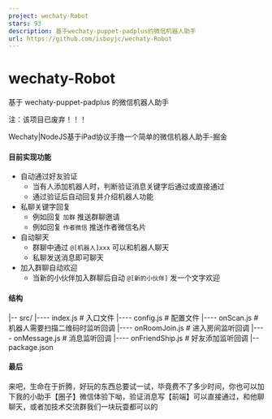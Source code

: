 ```yaml
---
project: wechaty-Robot
stars: 93
description: 基于wechaty-puppet-padplus的微信机器人助手
url: https://github.com/isboyjc/wechaty-Robot
---
```


wechaty-Robot
=============

基于 wechaty-puppet-padplus 的微信机器人助手

注：该项目已废弃！！！

Wechaty|NodeJS基于iPad协议手撸一个简单的微信机器人助手-掘金

#### 目前实现功能

-   自动通过好友验证
    -   当有人添加机器人时，判断验证消息关键字后通过或直接通过
    -   通过验证后自动回复并介绍机器人功能
-   私聊关键字回复
    -   例如回复 `加群` 推送群聊邀请
    -   例如回复 `作者微信` 推送作者微信名片
-   自动聊天
    -   群聊中通过 `@[机器人]xxx` 可以和机器人聊天
    -   私聊发送消息即可聊天
-   加入群聊自动欢迎
    -   当新的小伙伴加入群聊后自动 `@[新的小伙伴]` 发一个文字欢迎

#### 结构

|\-- src/
|\--\-- index.js				# 入口文件
|\--\-- config.js		  	# 配置文件
|\--\-- onScan.js				# 机器人需要扫描二维码时监听回调
|\--\-- onRoomJoin.js 	# 进入房间监听回调
|\--\-- onMessage.js		# 消息监听回调
|\--\-- onFriendShip.js	# 好友添加监听回调
|\-- package.json

#### 最后

来吧，生命在于折腾，好玩的东西总要试一试，毕竟费不了多少时间，你也可以加下我的小助手【圈子】微信体验下呦，验证消息写【前端】可以直接通过，和他聊聊天，或者加技术交流群我们一块玩耍都可以的
